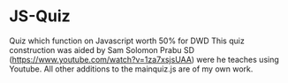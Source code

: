 # JS-Quiz
Quiz which function on Javascript worth 50% for DWD
This quiz construction was aided by Sam Solomon Prabu SD (https://www.youtube.com/watch?v=1za7xsjsUAA) were he teaches using Youtube.
All other additions to the mainquiz.js are of my own work.
